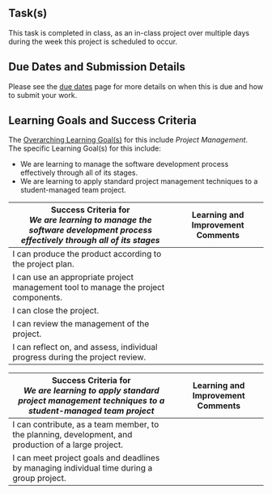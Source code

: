 ## Task(s)

This task is completed in class, as an in-class project over multiple days during the week this project is scheduled to occur.

## Due Dates and Submission Details

Please see the [due dates](./Due-Dates-and-Submission-Details) page for more details on when this is due and how to submit your work.

## Learning Goals and Success Criteria

The [Overarching Learning Goal(s)](./images/ICS4U.jpg) for this include _Project Management_.  
The specific Learning Goal(s) for this include:
  * We are learning to manage the software development process effectively through all of its stages.
  * We are learning to apply standard project management techniques to a student-managed team project.

| Success Criteria for <br/> _We are learning to manage the software development process effectively through all of its stages_ | Learning and Improvement Comments |
| ----------- | ------- |
| I can produce the product according to the project plan.  | |
| I can use an appropriate project management tool to manage the project components. | |
| I can close the project. | |
| I can review the management of the project. | |
| I can reflect on, and assess, individual progress during the project review. | |

| Success Criteria for <br/> _We are learning to apply standard project management techniques to a student-managed team project_ | Learning and Improvement Comments |
| ----------- | ------- |
| I can contribute, as a team member, to the planning, development, and production of a large project. | |
| I can meet project goals and deadlines by managing individual time during a group project. | |